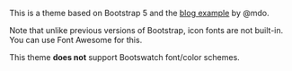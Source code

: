 This is a theme based on Bootstrap 5 and the [blog example](https://getbootstrap.com/docs/5.3/examples/blog/) by @mdo.

Note that unlike previous versions of Bootstrap, icon fonts are not built-in.
You can use Font Awesome for this.

This theme **does not** support Bootswatch font/color schemes.
